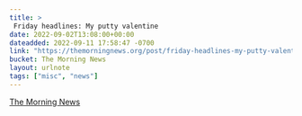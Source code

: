 ```yaml
---
title: > 
 Friday headlines: My putty valentine
date: 2022-09-02T13:08:00+00:00
dateadded: 2022-09-11 17:58:47 -0700
link: "https://themorningnews.org/post/friday-headlines-my-putty-valentine"
bucket: The Morning News
layout: urlnote
tags: ["misc", "news"]
--- 
```


 
  
    
    
    


 <!-- end excerpt --> 
<div class='bucket'><a class='internal-link' href='/buckets/the-morning-news'>The Morning News</a></div> 
